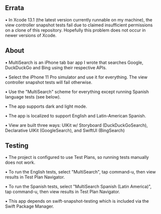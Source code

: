 
## Errata

• In Xcode 13.1 (the latest version currently runnable on my machine), the view controller snapshot tests fail
  due to claimed insufficient permissions on a clone of this repository. Hopefully this problem does not occur in newer
  versions of Xcode.

## About

• MultiSearch is an iPhone tab bar app I wrote that searches Google, DuckDuckGo and Bing using their respective APIs.

• Select the iPhone 11 Pro simulator and use it for everything. The view controller snapshot tests will fail otherwise.

• Use the "MultiSearch" scheme for everything except running Spanish language tests (see below).

• The app supports dark and light mode.

• The app is localized to support English and Latin-American Spanish.

• View are built three ways: UIKit w/ Storyboard (DuckDuckGoSearch), Declarative UIKit (GoogleSearch), and SwiftUI (BingSearch)

## Testing

• The project is configured to use Test Plans, so running tests manually does not work.

• To run the English tests, select "MultiSearch", tap command-u, then view results in Test Plan Navigator.

• To run the Spanish tests, select "MultiSearch Spanish (Latin America)", tap command-u, then view results in Test Plan Navigator.

• This app depends on swift-snapshot-testing which is included via the Swift Package Manager.
